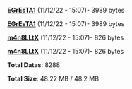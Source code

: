 [**EGrEsTA1**](/data/EGrEsTA1.txt) (11/12/22 - 15:07)- 3989 bytes

[**EGrEsTA1**](/data/EGrEsTA1.txt) (11/12/22 - 15:07)- 3989 bytes

[**m4n8LLtX**](/data/m4n8LLtX.txt) (11/12/22 - 15:07)- 826 bytes

[**m4n8LLtX**](/data/m4n8LLtX.txt) (11/12/22 - 15:07)- 826 bytes

**Total Datas**: 8288

**Total Size**: 48.22 MB / 48.2 MB